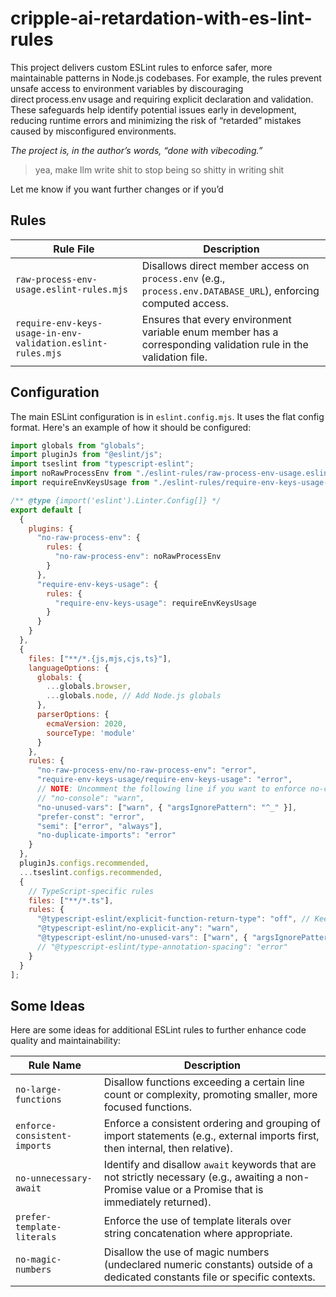# cripple-ai-retardation-with-es-lint-rules

This project delivers custom ESLint rules to enforce safer, more maintainable patterns in Node.js codebases. For example, the rules prevent unsafe access to environment variables by discouraging direct process.env usage and requiring explicit declaration and validation. These safeguards help identify potential issues early in development, reducing runtime errors and minimizing the risk of “retarded” mistakes caused by misconfigured environments. 

_The project is, in the author’s words, “done with vibecoding.”_

> yea, make llm write shit to stop being so shitty in writing shit

Let me know if you want further changes or if you’d 
## Rules

| Rule File                                                       | Description                                                                                                |
| --------------------------------------------------------------- | ---------------------------------------------------------------------------------------------------------- |
| `raw-process-env-usage.eslint-rules.mjs`                        | Disallows direct member access on `process.env` (e.g., `process.env.DATABASE_URL`), enforcing computed access. |
| `require-env-keys-usage-in-env-validation.eslint-rules.mjs` | Ensures that every environment variable enum member has a corresponding validation rule in the validation file.      |

## Configuration

The main ESLint configuration is in `eslint.config.mjs`. It uses the flat config format. Here's an example of how it should be configured:

```javascript
import globals from "globals";
import pluginJs from "@eslint/js";
import tseslint from "typescript-eslint";
import noRawProcessEnv from "./eslint-rules/raw-process-env-usage.eslint-rules.mjs";
import requireEnvKeysUsage from "./eslint-rules/require-env-keys-usage-in-env-validation.eslint-rules.mjs";

/** @type {import('eslint').Linter.Config[]} */
export default [
  {
    plugins: {
      "no-raw-process-env": {
        rules: {
          "no-raw-process-env": noRawProcessEnv
        }
      },
      "require-env-keys-usage": {
        rules: {
          "require-env-keys-usage": requireEnvKeysUsage
        }
      }
    }
  },
  {
    files: ["**/*.{js,mjs,cjs,ts}"],
    languageOptions: {
      globals: {
        ...globals.browser,
        ...globals.node, // Add Node.js globals
      },
      parserOptions: {
        ecmaVersion: 2020,
        sourceType: 'module'
      }
    },
    rules: {
      "no-raw-process-env/no-raw-process-env": "error",
      "require-env-keys-usage/require-env-keys-usage": "error",
      // NOTE: Uncomment the following line if you want to enforce no-console
      // "no-console": "warn",
      "no-unused-vars": ["warn", { "argsIgnorePattern": "^_" }],
      "prefer-const": "error",
      "semi": ["error", "always"],
      "no-duplicate-imports": "error"
    }
  },
  pluginJs.configs.recommended,
  ...tseslint.configs.recommended,
  {
    // TypeScript-specific rules
    files: ["**/*.ts"],
    rules: {
      "@typescript-eslint/explicit-function-return-type": "off", // Keep it off as per existing config
      "@typescript-eslint/no-explicit-any": "warn",
      "@typescript-eslint/no-unused-vars": ["warn", { "argsIgnorePattern": "^_" }],
      // "@typescript-eslint/type-annotation-spacing": "error"
    }
  }
];
```

## Some Ideas

Here are some ideas for additional ESLint rules to further enhance code quality and maintainability:

| Rule Name                       | Description                                                                                                                                                              |
| ------------------------------- | ------------------------------------------------------------------------------------------------------------------------------------------------------------------------ |
| `no-large-functions`            | Disallow functions exceeding a certain line count or complexity, promoting smaller, more focused functions.                                                              |
| `enforce-consistent-imports`    | Enforce a consistent ordering and grouping of import statements (e.g., external imports first, then internal, then relative).                                            |
| `no-unnecessary-await`          | Identify and disallow `await` keywords that are not strictly necessary (e.g., awaiting a non-Promise value or a Promise that is immediately returned).                      |
| `prefer-template-literals`      | Enforce the use of template literals over string concatenation where appropriate.                                                                                        |
| `no-magic-numbers`              | Disallow the use of magic numbers (undeclared numeric constants) outside of a dedicated constants file or specific contexts.                                            |
